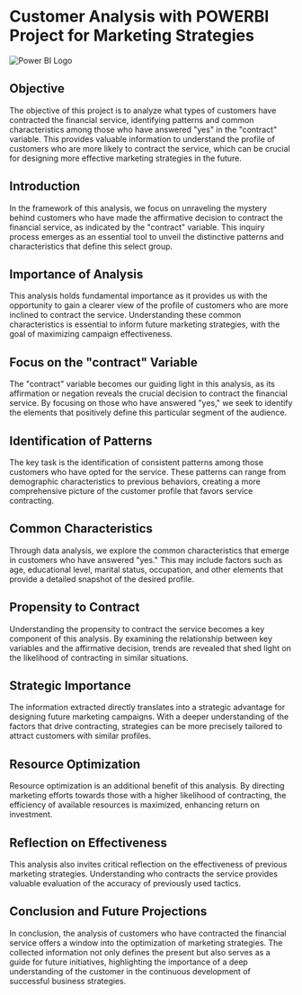 # Customer Analysis with POWERBI Project for Marketing Strategies

![Power BI Logo](https://datascientest.com/es/wp-content/uploads/sites/7/2020/10/power-bi-logo-1-1024x440.jpg)

## Objective
The objective of this project is to analyze what types of customers have contracted the financial service, identifying patterns and common characteristics among those who have answered "yes" in the "contract" variable. This provides valuable information to understand the profile of customers who are more likely to contract the service, which can be crucial for designing more effective marketing strategies in the future.

## Introduction
In the framework of this analysis, we focus on unraveling the mystery behind customers who have made the affirmative decision to contract the financial service, as indicated by the "contract" variable. This inquiry process emerges as an essential tool to unveil the distinctive patterns and characteristics that define this select group.

## Importance of Analysis
This analysis holds fundamental importance as it provides us with the opportunity to gain a clearer view of the profile of customers who are more inclined to contract the service. Understanding these common characteristics is essential to inform future marketing strategies, with the goal of maximizing campaign effectiveness.

## Focus on the "contract" Variable
The "contract" variable becomes our guiding light in this analysis, as its affirmation or negation reveals the crucial decision to contract the financial service. By focusing on those who have answered "yes," we seek to identify the elements that positively define this particular segment of the audience.

## Identification of Patterns
The key task is the identification of consistent patterns among those customers who have opted for the service. These patterns can range from demographic characteristics to previous behaviors, creating a more comprehensive picture of the customer profile that favors service contracting.

## Common Characteristics
Through data analysis, we explore the common characteristics that emerge in customers who have answered "yes." This may include factors such as age, educational level, marital status, occupation, and other elements that provide a detailed snapshot of the desired profile.

## Propensity to Contract
Understanding the propensity to contract the service becomes a key component of this analysis. By examining the relationship between key variables and the affirmative decision, trends are revealed that shed light on the likelihood of contracting in similar situations.

## Strategic Importance
The information extracted directly translates into a strategic advantage for designing future marketing campaigns. With a deeper understanding of the factors that drive contracting, strategies can be more precisely tailored to attract customers with similar profiles.

## Resource Optimization
Resource optimization is an additional benefit of this analysis. By directing marketing efforts towards those with a higher likelihood of contracting, the efficiency of available resources is maximized, enhancing return on investment.

## Reflection on Effectiveness
This analysis also invites critical reflection on the effectiveness of previous marketing strategies. Understanding who contracts the service provides valuable evaluation of the accuracy of previously used tactics.

## Conclusion and Future Projections
In conclusion, the analysis of customers who have contracted the financial service offers a window into the optimization of marketing strategies. The collected information not only defines the present but also serves as a guide for future initiatives, highlighting the importance of a deep understanding of the customer in the continuous development of successful business strategies.
